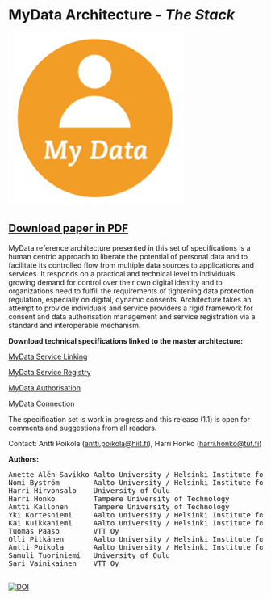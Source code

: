 # MyData Architecture - *The Stack*

![](images/mydata_logo.png)

## [Download paper in PDF](https://github.com/HIIT/mydata-stack/raw/master/stack.pdf)


MyData reference architecture presented in this set of specifications is a human centric approach to liberate the potential of personal data and to facilitate its controlled flow from multiple data sources to applications and services. It responds on a practical and technical level to individuals growing demand for control over their own digital identity and to organizations need to fulfill the requirements of tightening data protection regulation, especially on digital, dynamic consents. Architecture takes an attempt to provide individuals and service providers a rigid framework for consent and data authorisation management and service registration via a standard and interoperable mechanism.

**Download technical specifications linked to the master architecture:**

[MyData Service Linking](https://github.com/HIIT/mydata-stack/blob/master/MyData%20Service%20Linking%20Specification.pdf)

[MyData Service Registry](https://github.com/HIIT/mydata-stack/blob/master/MyData%20Service%20Registry%20Specification.pdf)

[MyData Authorisation](https://github.com/HIIT/mydata-stack/blob/master/MyData%20Authorisation%20Specification.pdf)

[MyData Connection](https://github.com/HIIT/mydata-stack/blob/master/MyData%20Data%20Connection%20Specification.pdf)


The specification set is work in progress and this release (1.1) is open for comments and suggestions from all readers.


Contact: Antti Poikola (antti.poikola@hiit.fi), Harri Honko (harri.honko@tut.fi)


**Authors:**
<pre>
Anette Alén-Savikko	Aalto University / Helsinki Institute for Information Technology HIIT
Nomi Byström		Aalto University / Helsinki Institute for Information Technology HIIT
Harri Hirvonsalo	University of Oulu
Harri Honko         Tampere University of Technology
Antti Kallonen		Tampere University of Technology
Yki Kortesniemi     Aalto University / Helsinki Institute for Information Technology HIIT
Kai Kuikkaniemi     Aalto University / Helsinki Institute for Information Technology HIIT
Tuomas Paaso		VTT Oy
Olli Pitkänen		Aalto University / Helsinki Institute for Information Technology HIIT
Antti Poikola		Aalto University / Helsinki Institute for Information Technology HIIT
Samuli Tuoriniemi	University of Oulu
Sari Vainikainen 	VTT Oy

</pre>



[![DOI](https://zenodo.org/badge/985/HIIT/mydata-stack.svg)](http://dx.doi.org/10.5281/zenodo.17628)
